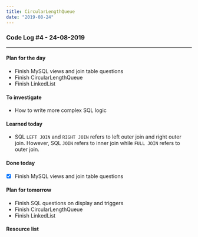 ```yaml
---
title: CircularLengthQueue
date: "2019-08-24"
---
```


### Code Log #4 - 24-08-2019

---

#### Plan for the day

- Finish MySQL views and join table questions
- Finish CircularLengthQueue
- Finish LinkedList

#### To investigate

- How to write more complex SQL logic

#### Learned today

- SQL `LEFT JOIN` and `RIGHT JOIN` refers to left outer join and right outer join. However, SQL `JOIN` refers to inner join while `FULL JOIN` refers to outer join.

#### Done today

- [x] Finish MySQL views and join table questions

#### Plan for tomorrow

- Finish SQL questions on display and triggers
- Finish CircularLengthQueue
- Finish LinkedList

#### Resource list

[]()

